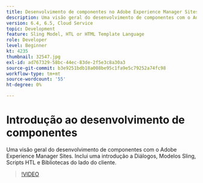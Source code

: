 ```yaml
---
title: Desenvolvimento de componentes no Adobe Experience Manager Sites
description: Uma visão geral do desenvolvimento de componentes com o Adobe Experience Manager Sites. Inclui uma introdução a Diálogos, Modelos Sling, Scripts HTL e Bibliotecas do lado do cliente.
version: 6.4, 6.5, Cloud Service
topic: Development
feature: Sling Model, HTL or HTML Template Language
role: Developer
level: Beginner
kt: 4235
thumbnail: 32547.jpg
exl-id: ad767329-58bc-44ec-83de-2f5e3c8a30a3
source-git-commit: b3e9251bdb18a008be95c1fa9e5c79252a74fc98
workflow-type: tm+mt
source-wordcount: '55'
ht-degree: 0%

---
```


# Introdução ao desenvolvimento de componentes

Uma visão geral do desenvolvimento de componentes com o Adobe Experience Manager Sites. Inclui uma introdução a Diálogos, Modelos Sling, Scripts HTL e Bibliotecas do lado do cliente.

>[!VIDEO](https://video.tv.adobe.com/v/32547?quality=12&learn=on)
